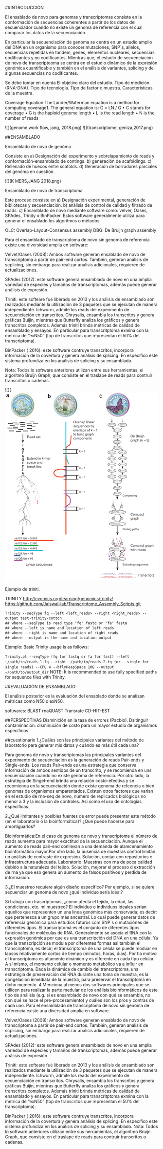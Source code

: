 
##INTRODUCCIÓN

El ensablado de novo para genomas y transcriptomas consiste en la conformación de secuencias coherentes a partir de los
datos del secuenciador cuando no existe un genoma de referencia con el cual comparar los datos de la secuenciación. 

En particular la secuenciación de genóma se centra en un estudio amplio del DNA en un organismo para conocer mutaciones, SNP´s, allelos, 
secuencias repetidas en tandem, genes, elementos nucleares, secuencias codificantes y no codificantes. Mientras que, el estudio de secuenciación de novo de transcriptooma 
se centra en el estudio dinámico de la expresión genómica cuantificable y también en el análisis de variantes, splicing y de algunas secuencias no codificantes.

Se debe tomar en cuenta El objetivo claro del estudio.
Tipo de medición (RNA-DNA).
Tipo de tecnología.
Tipo de factor o muestra.
Características de la muestra.


Coverage Equation
The Lander/Waterman equation is a method for computing coverage1.
The general equation is:
C = LN / G
• C stands for coverage
• G is the haploid genome length
• L is the read length
• N is the number of reads

![](genome work flow, jang, 2018.png)
![](transcriptome, geniza,2017.png)


##ENSAMBLADO 

Ensamblado de novo de genóma

Consiste en a) Designación del experimento y sobrelapamiento de reads y conformación-ensamblado de contings. b) generación de scafoldings. c) Rellenado de huecos entre scafolds. d) Generación de 
borradores parciales del genóma en cuestión.

![](K MERS,JANG 2018.png)

Ensamblado de novo de transcriptoma

Este proceso consiste en  a) Designación experimental, generación de bibliotecas y secuenciación. b) análisis de control de calidad y filtrado de reads. c) Ensamblado de
novo mediante software como: velver, Oases, SPAdes, Trinity o BinPacker. Estos software generalmente utiliza para generar el ensablado los algoritmos o métodos:

OLC: Overlap-Layout-Consensus assembly
DBG: De Bruijn graph assembly

Para el ensamblado de transcriptoma de novo sin genoma de referencia existe una diversidad amplia en software:

Velvet/Oases (2008): Ambos software generan ensablado de novo de transcriptoma a partir de pair-end cortos. También, generan analisis de scplicing, sin embargo para realizar analisis adicionales, requieren de actualizaciones.

SPAdes (2012): este software genera ensamblado de novo en una amplia variedad de especies y tamaños de transcriptomas, además puede generar análisis de expresión.

Triniti: este softeare fué liberado en 2013 y los análisis de ensamblado son realizados mediante la utilización de 3 paquetes que se ejecutan de manera independiente. Ichworm, admite los reads del experimento de secuenciación en transcritos. Chrysalis, ensambla los transcritos y genera gráficas Buijin, mientras que Butterfly analiza los gráficos y genera transcritos completos.
Además triniti brinda  métricas de calidad de ensamblado y ensayos. En particular para transcritptoma exmina con la metrica de “exN50” (top de transcritos que representan el 50% del transcriptoma).

BinPacker ( 2016): este software contruye transcritos, incorpora información de la covertura y genera análisis de splicing. En específico este sistema profundiza en los análisis de splicing y su ensamblado.

Nota: Todos lo software anteriores utilizan entre sus herramientas, el algoritmo Bruijn Graph, que consiste en el traslape de reads para contruir transcritos o cadenas.

![](![](trimomatinc,Grabherr,2011.png)


Ejemplo de triniti.

TRINITY
http://evomics.org/learning/genomics/trinity/
https://github.com/Jaiswal-lab/Transcriptome_Assembly_Scripts.git

```
Trinity --seqType fq --left <left_reads> --right <right_reads> --output test-trinity-cotton 
## where --seqType is read type "fq" fastq or "fa" fasta
## where --left is name and location of left reads
## where --right is name and location of right reads
## where --output is the name and location output
```
Ejemplo: Basic Trinity usage is as follows:

`
Trinity.pl --seqType (fq for fastq or fa for fast) --left ~/path/to/reads_1.fq --right ~/path/to/reads_2.fq (or --single for single reads) --CPU 4 --bflyHeapSpace 10G --output ~/path/to/output_dir
`
NOTE: It is recommended to use fully specified paths for sequence files with Trinity.



##EVALUACIÓN DE ENSAMBLADO

El análisis posterior es la evaluación del ensablado donde se analizan métricas como N50 o exN50.

softwares:
BLAST
rnaQUAST
Transrate
CD-HIT-EST


##PERSPECTIVAS
Disminición en la tasa de errores (Pacbio).
Dsitinguir contaminación.
disminución de costo para un mayor estudio de organismos específicos.


##cuestionario
1.¿Cuáles son las principales variantes del método de laboratorio para generar mis datos y cuándo es más útil cada una?

Para genoma de novo y transcriptomas las principales variantes del experimento de secuenciación es la generación de reads Pair-ends y Single-ends. Los reads Pair-ends es una estrategia  que conserva información de ambos sentidos de un transcrito, y se recomienda en uns secuenciación cuando no existe genóma de referencia.
 Por otro lado, la estratégia de Singel-end brinda una relación costo-efectiva y se recomienda en la secuenciación donde existe genoma de refeencia o bien genomas de organismos emparentados.
Existen otros factores que varian en el estudio de rna-seq de novo, número de replicados biológicos no menor a 3 y la inclusión de controles. Asi como el uso de ontologías específicas.

2.¿Qué limitantes y posibles fuentes de error puede presentar este método (en el laboratorio o la bioinformática)? ¿Qué puede hacerse para amortiguarlos?
 
Bioinformática:En el caso de genoma de novo y transcriptoma el número de reads aumenta para mayor exactitud de la secuenciación. Aunque el aumento de reads pair-end conllevan a una demanda de alamcenamiento bioinformático mayor.Por otro lado, la ausencia de muestras control limitan un análisis de contraste de expresión. Solución, contar con repositorios e infraestructura adecuada.
Laboratorio: Muestras con rna de poca calidad debido a la naturaleza del tejido. Solución, mejorar el proceso d extracción de rna ya que eso genera un aumento de falsos positivos y perdida de información.  


3.¿El muestreo requiere algún diseño específico? Por ejemplo, si se quiere secuenciar un genoma de novo ¿qué individuo sería ideal?

Si trabajo con trascriptomas, ¿cómo afecta el tejido, la edad, las condiciones, etc. mi muestreo?
El individuo o individuos ideales serian aquellos que representen un una linea genómica más conservada; es decir: que pertenesca a un grupo más ancestral. Lo cual puede generar datos de referencia genómica para estudios futuros com SNP´s o mutaciónes de diferentes tipos.
El transcriptomá es el conjunto de diferentes tipos funcionales de moléculas de RNA. Generalmente se asocia el RNA con la expreaión genómica por que es una transcripción del DNA en una célula. Ya que la transcripción se modula por diferentes formas asi también el transcriptoma, es decir; el transcriptoma de una célula se puede moduar en lapsos relativamente cortos de tiempo (minutos, horas, días). Por tla motivo el transcriptoma es altamente dinámico y es diferente en cada tipo celular. A sí mismo, el momento celular o momento metabólico va a influir en transcriptoma.
Dada la dinámica de cambio del transcriptoma, una estratégia de preservación del RNA durante una toma de muestra, es la congelación inmediata de la muestra, para preservar el transcriptoma en dicho momento.
4.Menciona al menos dos softwares principales que se utilicen para realizar la parte medular de los análisis bioinformáticos de este tipo de análisis (e.g. si es ensamblado de novo con qué se ensambla, no con qué se hace el pre-procesamiento) y cuáles son los pros y contras de cada uno.
Para el ensamblado de transcriptoma de novo sin genoma de referencia existe una diversidad amplia en software. 

Velvet/Oases (2008): Ambos software generan ensablado de novo de transcriptoma a partir de pair-end cortos. También, generan analisis de scplicing, sin embargo para realizar analisis adicionales, requieren de actualizaciones.

SPAdes (2012): este software genera ensamblado de novo en una amplia variedad de especies y tamaños de transcriptomas, además puede generar análisis de expresión.

Triniti: este softeare fué liberado en 2013 y los análisis de ensamblado son realizados mediante la utilización de 3 paquetes que se ejecutan de manera independiente. Ichworm, admite los reads del experimento de secuenciación en transcritos. Chrysalis, ensambla los transcritos y genera gráficas Buijin, mientras que Butterfly analiza los gráficos y genera transcritos completos.
Además triniti brinda  métricas de calidad de ensamblado y ensayos. En particular para transcritptoma exmina con la metrica de “exN50” (top de transcritos que representan el 50% del transcriptoma).

BinPacker ( 2016): este software contruye transcritos, incorpora información de la covertura y genera análisis de splicing. En específico este sistema profundiza en los análisis de splicing y su ensamblado.
Nota: Todos lo software anteriores utilizan entre sus herramientas, el algoritmo Bruijn Graph, que consiste en el traslape de reads para contruir transcritos o cadenas.
